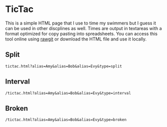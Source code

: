 # TicTac

This is a simple HTML page that I use to time my swimmers but I guess it can be used in other discplines as well.
Times are output in textareas with a format optimized for copy pasting into spreadsheets.
You can access this tool online using [rawgit](http://rawgit.com/lachrist/tictac/master/tictac.html) or download the HTML file and use it locally.

## Split

```
tictac.html?alias=Amy&alias=Bob&alias=Evy&type=split
```

## Interval

```
/tictac.html?alias=Amy&alias=Bob&alias=Evy&type=interval
```

## Broken

```
/tictac.html?alias=Amy&alias=Bob&alias=Evy&type=broken
```
